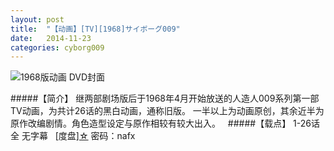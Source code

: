 ```yaml
---
layout: post
title:  "【动画】[TV][1968]サイボーグ009"
date:   2014-11-23
categories: cyborg009
---
```


![1968版动画 DVD封面](http://upload-images.jianshu.io/upload_images/4047103-303f0e10ca060cc9.png?imageMogr2/auto-orient/strip%7CimageView2/2/w/1240)

#####【简介】
继两部剧场版后于1968年4月开始放送的人造人009系列第一部TV动画，为共计26话的黑白动画，通称旧版。
一半以上为动画原创，其余近半为原作改编剧情。角色造型设定与原作相较有较大出入。
 
#####【载点】
1-26话全 无字幕   [度盘][☆](http://pan.baidu.com/s/1qWmGKR6) 密码：nafx